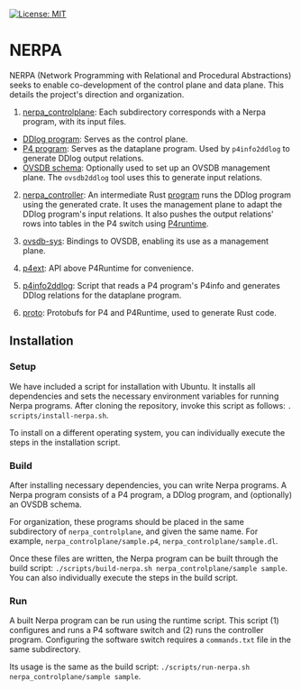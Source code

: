 [![License: MIT](https://img.shields.io/badge/License-MIT-green.svg)](https://opensource.org/licenses/MIT)

# NERPA

NERPA (Network Programming with Relational and Procedural Abstractions) seeks to enable co-development of the control plane and data plane. This details the project's direction and organization.

1. [nerpa_controlplane](nerpa_controlplane): Each subdirectory corresponds with a Nerpa program, with its input files.
- [DDlog program](nerpa_controlplane/snvs/snvs.dl): Serves as the control plane. 
- [P4 program](nerpa_controlplane/snvs/snvs.p4): Serves as the dataplane program. Used by `p4info2ddlog` to generate DDlog output relations.
- [OVSDB schema](nerpa_controlplane/snvs/snvs.ovsschema): Optionally used to set up an OVSDB management plane. The `ovsdb2ddlog` tool uses this to generate input relations.

2. [nerpa_controller](nerpa_controller): An intermediate Rust [program](nerpa_controller/src/main.rs) runs the DDlog program using the generated crate.  It uses the management plane to adapt the DDlog program's input relations. It also pushes the output relations' rows into tables in the P4 switch using [P4runtime](https://p4.org/p4runtime/spec/master/P4Runtime-Spec.html).

3. [ovsdb-sys](ovsdb-sys): Bindings to OVSDB, enabling its use as a management plane.

4. [p4ext](p4ext): API above P4Runtime for convenience.

5. [p4info2ddlog](p4info2ddlog): Script that reads a P4 program's P4info and generates DDlog relations for the dataplane program.

6. [proto](proto): Protobufs for P4 and P4Runtime, used to generate Rust code.

## Installation
### Setup

We have included a script for installation with Ubuntu. It installs all dependencies and sets the necessary environment variables for running Nerpa programs. After cloning the repository, invoke this script as follows:
`. scripts/install-nerpa.sh`. 

To install on a different operating system, you can individually execute the steps in the installation script.

### Build
After installing necessary dependencies, you can write Nerpa programs. A Nerpa program consists of a P4 program, a DDlog program, and (optionally) an OVSDB schema.

For organization, these programs should be placed in the same subdirectory of `nerpa_controlplane`, and given the same name. For example, `nerpa_controlplane/sample.p4`, `nerpa_controlplane/sample.dl`.

Once these files are written, the Nerpa program can be built through the build script: `./scripts/build-nerpa.sh nerpa_controlplane/sample sample`. You can also individually execute the steps in the build script.

### Run
A built Nerpa program can be run using the runtime script. This script (1) configures and runs a P4 software switch and (2) runs the controller program. Configuring the software switch requires a `commands.txt` file in the same subdirectory.

Its usage is the same as the build script: `./scripts/run-nerpa.sh nerpa_controlplane/sample sample`.

